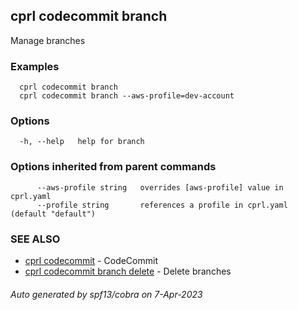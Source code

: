 ## cprl codecommit branch

Manage branches

### Examples

```
  cprl codecommit branch
  cprl codecommit branch --aws-profile=dev-account
```

### Options

```
  -h, --help   help for branch
```

### Options inherited from parent commands

```
      --aws-profile string   overrides [aws-profile] value in cprl.yaml
      --profile string       references a profile in cprl.yaml (default "default")
```

### SEE ALSO

* [cprl codecommit](cprl_codecommit.md)	 - CodeCommit
* [cprl codecommit branch delete](cprl_codecommit_branch_delete.md)	 - Delete branches

###### Auto generated by spf13/cobra on 7-Apr-2023
